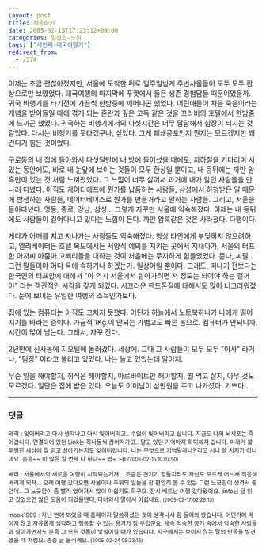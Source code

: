```yaml
---
layout: post
title: 적응하기
date: 2005-02-15T17:23:12+09:00
categories: 일상의-느낌
tags: ["세번째-태국여행기"]
redirect_from:
  - /574
---
```


이제는 조금 괜찮아졌지만, 서울에 도착한 뒤로 일주일넘게 주변사물들이 모두 모두 환상으로만 보였었다. 태국여행의 마지막에 푸켓에서 들은 생존 경험담들 때문이었을까. 귀국 비행기를 타기전에 가끔씩 한밤중에 깨어나곤 했었다. 어린애들이 처음 죽음이라는 개념을 받아들일 때에 겪게 되는 혼란과 깊은 고독 같은 것을 끄라비의 호텔에서 한밤중에 느끼곤 했었다. 귀국하는 비행기에서의 다섯시간은 너무 답답해서 심장이 터지는 것 같았다. 다시는 비행기를 못타겠구나, 싶었다. 그게 폐쇄공포인지 뭔지는 모르겠지만 꽤 견디기 힘든 것이었다.

구로동의 내 집에 돌아와서 다섯달만에 내 방에 들어섰을 때에도, 지하철을 기다리며 서있는 동안에도, 바로 내 눈앞에 보이는 것들이 모두 환상일 뿐이고, 내 등뒤에는 까만 암흑만이 있는 것 처럼 느껴졌었다. 그 느낌이 너무 싫어서 과거에 내가 알던 사람들을 만나러 다녔다. 아직도 케이티에프에 뭔가를 납품하는 사람들, 삼성에서 하청받은 일 때문에 밤샘하는 사람들, 데이터베이스로 뭔가를 만들거라고 말하는 사람들. 그리고, 서울을 돌아다녔다. 명동, 종로, 강남, 삼성... 그렇게 자꾸만 서울에 익숙해졌다. 이제는 내 등뒤에도 사람들이 걸어다니고 있다는 느낌이 든다. 까만 암흑같은 것은 사라졌다. 다행이다.

게다가 어깨를 치고 지나가는 사람들도 익숙해졌다. 항상 타인에게 부딪히지 않으려하고, 엘리베이터든 호텔 복도에서든 서양식 예의를 지키는 곳에서 지내다가, 서울의 터프한 아저씨 아줌마 고삐리들을 대하는 것이 처음에는 무지하게 힘들었었다. 존나, 씨팔.. 그런 말들이야 어디 욕에 속하기나 하겠는가. 일상어일 뿐이다. 그래도, 떠나기 전보다는 한국인의 터프함에 대해서 "아 역시 서울에서 살아가려면 저 정도는 되어야 하는 걸꺼야" 라는 객관적인 시각을 갖게 되었다. 시끄러운 핸드폰질에 대해서도 많이 너그러워졌다. 눈에 보이는 유일한 여행의 소득인가보다.

집에 있는 컴퓨터는 아직도 고치지 못했다. 어딘가 하늘에서 노트북하나가 나에게 떨어지기를 바라는 중이다. 가급적 1Kg 이 안되는 가볍고도 빠른 놈으로. 컴퓨터가 안되니까, 시간이 많이 남는다. 그래서, 자꾸 잔다.

2년만에 신사동에 지오텔에 놀러갔다. 세상에. 그때 그 사람들이 모두 모두 "이사" 라거나, "팀장" 이라고 불리고 있었다. 나는 놀고 있었는데 말이지.

무슨 일을 해야할지, 취직은 해야할지, 아르바이트만 해야할지, 뭘 먹고 살지, 아무 것도 모르겠다. 일단은 집에 밥은 있다. 오늘도 어머님이 삼만원을 주고 나가셨다. 기쁘다...

* * *

### 댓글



<!--- cmt:985 --->
<!--- mail: --->
<!--- parent:0 --->

<small>와리 : 잊어버리고 다시 생각나고 다시 잊어버리고.. 수없이 잊어버리고 삽니다. 지금도 나의 뇌세포는 죽어갑니다.  연결되어 있던 Link는 하나둘씩 끊어져가고.. 알고 있던 기억마저 희미해져 갑니다. 미래가 불투명한 세상에  뭘 믿고 살아가는지도 잊어버립니다. 나는 무엇으로 기억될래나?  라고 시나 쓸 처지가 아니네요. 흠흠~~  이 많은 일 언제 다 하나~~ 쩝~ :-p <small>(2005-02-15 10:07:50)</small></small>


<!--- cmt:986 --->
<!--- mail: --->
<!--- parent:0 --->

<small>쎄리 : 서울에서의 새로운 여행이 시작되는거져... 조금은 견기기 힘들지라도  자신도 모르게 어느새 적응해버리게 되져...  오래 여행 갔다오면 사물이나 주위의 일들을 참 편안히 볼 수 있는 그런 느긋함이 생격서 좋던데.. 그 느긋함이 좀 빨리 없어져서 많이 아쉽기도 하구요.  잠시 베트남 여행 갔다왔어요. jinto님 글 읽고 갔었으면 많은 도움이 되었을텐데, 다녀와서 알아서 아쉽네요. <small>(2005-02-17 02:28:13)</small></small>


<!--- cmt:987 --->
<!--- mail: --->
<!--- parent:0 --->

<small>mook1999 : 지난 번에 뵈었을 때 홈페이지 말씀하셨던 것이 생각나서 함 들어와 봤습니다. 어딘가에 메이지 않고 자유롭게 생각하고 행동할 수 있는 용기가 참 부럽군요. 계속 익숙한 공기 속에서 익숙한 사람들과 살아가면서도 문득 그 모든 것들이 낯설어질 때가 있습니다. 지구에서는 보이지 않는 달의 반쪽을 발견했을 때 처럼요. 종종 글 올리께요. <small>(2005-02-24 05:23:13)</small></small>

